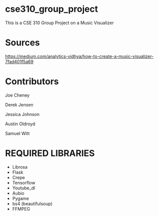 # cse310_group_project

This is a CSE 310 Group Project on a Music Visualizer

# Sources

https://medium.com/analytics-vidhya/how-to-create-a-music-visualizer-7fad401f5a69

# Contributors

Joe Cheney

Derek Jensen

Jessica Johnson

Austin Oldroyd

Samuel Witt

# REQUIRED LIBRARIES

- Librosa
- Flask
- Crepe
- Tensorflow
- Youtube_dl
- Aubio
- Pygame
- bs4 (beautifulsoup)
- FFMPEG
